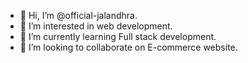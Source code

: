 - 👋 Hi, I’m @official-jalandhra.
- 👀 I’m interested in web development.
- 🌱 I’m currently learning Full stack development.
- 💞️ I’m looking to collaborate on E-commerce website.

<!---
official-jalandhra/official-jalandhra is a ✨ special ✨ repository because its `README.md` (this file) appears on your GitHub profile.
You can click the Preview link to take a look at your changes.
--->
